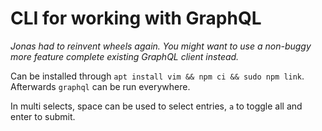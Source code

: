 # CLI for working with GraphQL

_Jonas had to reinvent wheels again. You might want to use a non-buggy more feature complete existing GraphQL client instead._

Can be installed through `apt install vim && npm ci && sudo npm link`. Afterwards `graphql` can be run everywhere.

In multi selects, space can be used to select entries, `a` to toggle all and enter to submit. 